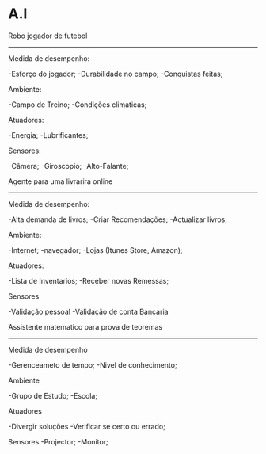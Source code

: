 # A.I


Robo jogador de futebol
_____________________________________

Medida de desempenho:

-Esforço do jogador; 
-Durabilidade no campo;
-Conquistas feitas;

Ambiente:

-Campo de Treino;
-Condições climaticas;

Atuadores:

-Energia;
-Lubrificantes;

Sensores:

-Câmera;
-Giroscopio;
-Alto-Falante;

Agente para uma livrarira online
____________________________________

Medida de desempenho:

-Alta demanda de livros;
-Criar Recomendações;
-Actualizar livros;

Ambiente:

-Internet;
-navegador;
-Lojas (Itunes Store, Amazon);

Atuadores:

-Lista de Inventarios;
-Receber novas Remessas;

Sensores

-Validação pessoal
-Validação de conta Bancaria


Assistente matematico para prova de teoremas
______________________________________________

Medida de desempenho

-Gerenceameto de tempo;
-Nivel de conhecimento;

Ambiente

-Grupo de Estudo;
-Escola;

Atuadores

-Divergir soluções
-Verificar se certo ou errado;

Sensores
-Projector;
-Monitor;
